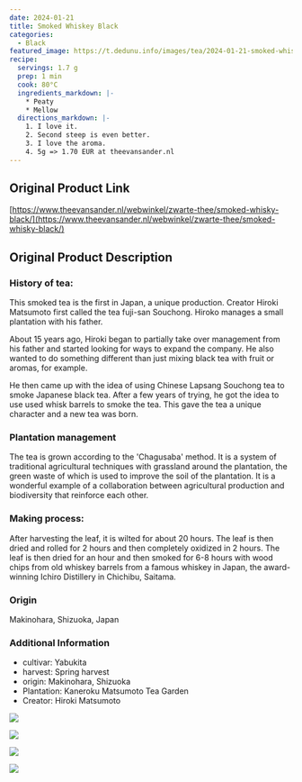 ```yaml
---
date: 2024-01-21
title: Smoked Whiskey Black
categories:
  - Black
featured_image: https://t.dedunu.info/images/tea/2024-01-21-smoked-whisky-1.jpg
recipe:
  servings: 1.7 g
  prep: 1 min
  cook: 80°C
  ingredients_markdown: |-
    * Peaty
    * Mellow
  directions_markdown: |-
    1. I love it.
    2. Second steep is even better.
    3. I love the aroma.
    4. 5g => 1.70 EUR at theevansander.nl
---
```


## Original Product Link

[https://www.theevansander.nl/webwinkel/zwarte-thee/smoked-whisky-black/](https://www.theevansander.nl/webwinkel/zwarte-thee/smoked-whisky-black/)

## Original Product Description

### History of tea:

This smoked tea is the first in Japan, a unique production. Creator Hiroki Matsumoto first called the tea fuji-san Souchong. Hiroko manages a small plantation with his father.

About 15 years ago, Hiroki began to partially take over management from his father and started looking for ways to expand the company. He also wanted to do something different than just mixing black tea with fruit or aromas, for example.

He then came up with the idea of ​​using Chinese Lapsang Souchong tea to smoke Japanese black tea. After a few years of trying, he got the idea to use used whisk barrels to smoke the tea. This gave the tea a unique character and a new tea was born.

### Plantation management

The tea is grown according to the 'Chagusaba' method. It is a system of traditional agricultural techniques with grassland around the plantation, the green waste of which is used to improve the soil of the plantation. It is a wonderful example of a collaboration between agricultural production and biodiversity that reinforce each other.

### Making process:

After harvesting the leaf, it is wilted for about 20 hours. The leaf is then dried and rolled for 2 hours and then completely oxidized in 2 hours. The leaf is then dried for an hour and then smoked for 6-8 hours with wood chips from old whiskey barrels from a famous whiskey in Japan, the award-winning Ichiro Distillery in Chichibu, Saitama.

### Origin

Makinohara, Shizuoka, Japan

### Additional Information

* cultivar: Yabukita
* harvest: Spring harvest
* origin: Makinohara, Shizuoka
* Plantation: Kaneroku Matsumoto Tea Garden
* Creator: Hiroki Matsumoto

![](https://t.dedunu.info/images/tea/2024-01-21-smoked-whisky-2.jpg)

![](https://t.dedunu.info/images/tea/2024-01-21-smoked-whisky-3.jpg)

![](https://t.dedunu.info/images/tea/2024-01-21-smoked-whisky-4.jpg)

![](https://t.dedunu.info/images/tea/2024-01-21-smoked-whisky-5.jpg)
